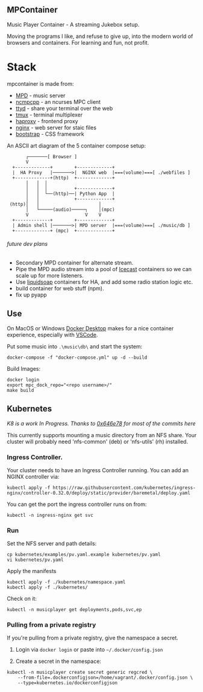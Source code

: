 MPContainer
-----------

Music Player Container - A streaming Jukebox setup.

Moving the programs I like, and refuse to give up, into the modern world of browsers and containers. For learning and fun, not profit.

# Stack

mpcontainer is made from:

* [MPD](https://www.musicpd.org/) - music server
* [ncmpcpp](https://rybczak.net/ncmpcpp/) - an ncurses MPC client
* [ttyd](https://tsl0922.github.io/ttyd/) - share your terminal over the web
* [tmux](https://github.com/tmux/tmux) - terminal multiplexer
* [haproxy](https://www.haproxy.org/) - frontend proxy
* [nginx](https://www.nginx.com/) - web server for staic files
* [bootstrap](https://getbootstrap.com/) - CSS framework

An ASCII art diagram of the 5 container compose setup:

```code
       ┌───────[ Browser ]                                          
       V                                                            
  +-------------+        +-------------+                            
  |  HA Proxy   |───────>|  NGINX web  |===(volume)===[ ./webfiles ]
  +-------------+(http)  +-------------+                            
       │   │  │                                                     
       │   │  │          +-------------+                            
       │   │  └──(http)──| Python App  |                            
       │   │             +-------------+                            
 (http)│   │                      │                                 
       │   └─────(audio)─────┐    │(mpc)                            
       V                     V    V                                 
  +-------------+        +-------------+                            
  | Admin shell |───────>| MPD server  |===(volume)===[ ./music/db ]
  +-------------+ (mpc)  +-------------+                            
```


###### future dev plans

* Secondary MPD container for alternate stream.
* Pipe the MPD audio stream into a pool of [Icecast](https://icecast.org/) containers so we can scale up for more listeners.
* Use [liquidsoap](https://www.liquidsoap.info/) containers for HA, and add some radio station logic etc.
* build container for web stuff (npm).
* fix up pyapp

## Use

On MacOS or Windows [Docker Desktop](https://www.docker.com/products/docker-desktop) makes for a nice container experience, especially with [VSCode](https://code.visualstudio.com/).

Put some music into `.\music\db\` and start the system:

```shell
docker-compose -f "docker-compose.yml" up -d --build
```

Build Images:

```shell
docker login
export mpc_dock_repo="<repo username>/"
make build
```

Kubernetes
----------

_K8 is a work In Progress. Thanks to [0x646e78](https://github.com/0x646e78) for most of the commits here_

This currently supports mounting a music directory from an NFS share. Your cluster will probably need 'nfs-common' (deb) or 'nfs-utils' (rh) installed.

### Ingress Controller.

Your cluster needs to have an Ingress Controller running. You can add an NGINX controller via:

```shell
kubectl apply -f https://raw.githubusercontent.com/kubernetes/ingress-nginx/controller-0.32.0/deploy/static/provider/baremetal/deploy.yaml
```

You can get the port the ingress controller runs on from:

```shell
kubectl -n ingress-nginx get svc
```

### Run

Set the NFS server and path details:

```shell
cp kubernetes/examples/pv.yaml.example kubernetes/pv.yaml
vi kubernetes/pv.yaml
```

Apply the manifests

```shell
kubectl apply -f ./kubernetes/namespace.yaml
kubectl apply -f ./kubernetes/
```

Check on it:

```shell
kubectl -n musicplayer get deployments,pods,svc,ep
```


### Pulling from a private registry

If you're pulling from a private registry, give the namespace a secret.

1) Login via `docker login` or paste into `~/.docker/config.json`

2) Create a secret in the namespace:

```shell
kubectl -n musicplayer create secret generic regcred \
    --from-file=.dockerconfigjson=/home/vagrant/.docker/config.json \
    --type=kubernetes.io/dockerconfigjson
```
